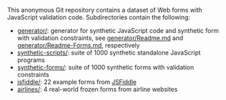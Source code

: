 This anonymous Git repository contains a dataset of Web forms with
JavaScript validation code. Subdirectories contain the following:

* [generator/](generator/): generator for synthetic JavaScript code and
  synthetic form with validation constraints, see
  [generator/Readme.md](generator/Readme.md) and
  [generator/Readme-Forms.md](generator/Readme-Forms.md), respectively
* [synthetic-scripts/](synthetic-scripts/): suite of 1000 synthetic
  standalone JavaScript programs
* [synthetic-forms/](synthetic-forms/): suite of 1000 synthetic forms with
  validation constraints
* [jsfiddle/](jsfiddle/): 22 example forms from
  [JSFiddle](https://jsfiddle.net/)
* [airlines/](airlines/): 4 real-world frozen forms from airline websites
